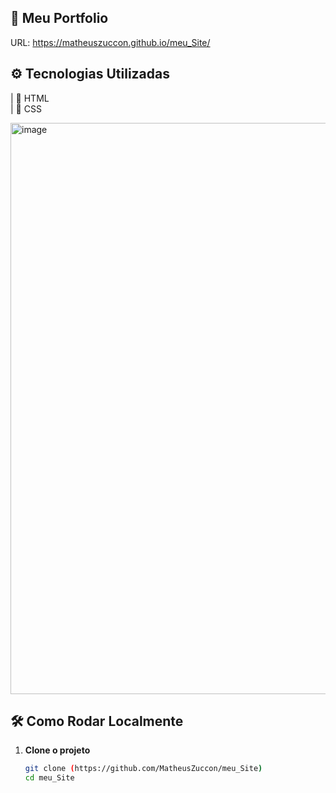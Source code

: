 ## 🙂 Meu Portfolio 
URL: https://matheuszuccon.github.io/meu_Site/
## ⚙️ Tecnologias Utilizadas

| 📄 HTML           
| 📄 CSS            

<img width="1892" height="914" alt="image" src="https://github.com/user-attachments/assets/ff406b44-ca25-4906-803a-be6142bb8340" />

## 🛠️ Como Rodar Localmente

1. **Clone o projeto**
   ```bash
   git clone (https://github.com/MatheusZuccon/meu_Site)
   cd meu_Site
